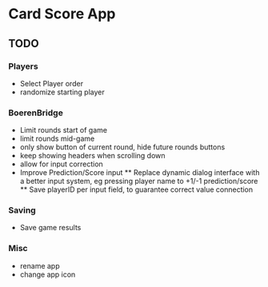 # Card Score App

## TODO
### Players
* Select Player order
* randomize starting player

### BoerenBridge
* Limit rounds start of game
* limit rounds mid-game
* only show button of current round, hide future rounds buttons
* keep showing headers when scrolling down
* allow for input correction
* Improve Prediction/Score input
** Replace dynamic dialog interface with a better input system, eg pressing player name to +1/-1 prediction/score
** Save playerID per input field, to guarantee correct value connection

### Saving
* Save game results

### Misc
* rename app
* change app icon
